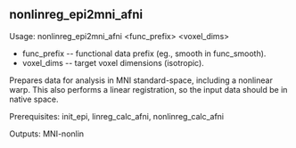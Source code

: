 nonlinreg_epi2mni_afni
----------------------
Usage: nonlinreg_epi2mni_afni <func_prefix> <voxel_dims>

+ func_prefix -- functional data prefix (eg., smooth in func_smooth). 
+ voxel_dims -- target voxel dimensions (isotropic).

Prepares data for analysis in MNI standard-space, including a nonlinear warp. This also performs a linear registration, so the input data should be in native space.

Prerequisites: init_epi, linreg_calc_afni, nonlinreg_calc_afni

Outputs: MNI-nonlin
